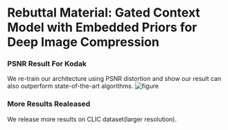 # Rebuttal Material: Gated Context Model with Embedded Priors for Deep Image Compression

### PSNR Result For Kodak
We re-train our architecture using PSNR distortion and show our result can also outperform state-of-the-art algorithms.
![figure](https://github.com/anonymouscvpr/anonymous.github.io/tree/master/fig/figure.jpg)
### More Results Realeased 
We release more results on CLIC dataset(larger resolution).

